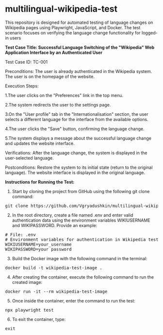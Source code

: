 # multilingual-wikipedia-test
This repository is designed for automated testing of language changes on Wikipedia pages using Playwright, JavaScript, and Docker. The test scenario focuses on verifying the language change functionality for logged-in users


**Test Case Title: Successful Language Switching of the "Wikipedia" Web Application Interface by an Authenticated User**

Test Case ID: TC-001

Preconditions:
The user is already authenticated in the Wikipedia system.
The user is on the homepage of the website.

Execution Steps:

1.The user clicks on the "Preferences" link in the top menu.

2.The system redirects the user to the settings page.

3.On the "User profile" tab in the "Internationalisation" section, the user selects a different language for the interface from the available options.

4.The user clicks the "Save" button, confirming the language change.

5.The system displays a message about the successful language change and updates the website interface.

Verifications:
After the language change, the system is displayed in the user-selected language.

Postconditions:
Restore the system to its initial state (return to the original language).
The website interface is displayed in the original language.


**Instructions for Running the Test:**

1. Start by cloning the project from GitHub using the following git clone command:
<pre>
git clone https://github.com/Vgryadushkin/multilingual-wikipedia-test.git
</pre>
2. In the root directory, create a file named .env and enter valid authentication data using the environment variables WIKIUSERNAME and WIKIPASSWORD. Provide an example:
<pre>
# File: .env
# Environment variables for authentication in Wikipedia test
WIKIUSERNAME=your_username
WIKIPASSWORD=your_password
</pre>
3. Build the Docker image with the following command in the terminal:
<pre>
docker build -t wikipedia-test-image .
</pre>
4. After creating the container, execute the following command to run the created image:
<pre>
docker run -it --rm wikipedia-test-image
</pre>
5. Once inside the container, enter the command to run the test:
<pre>
npx playwright test
</pre>
6. To exit the container, type:
<pre>
exit
</pre>
